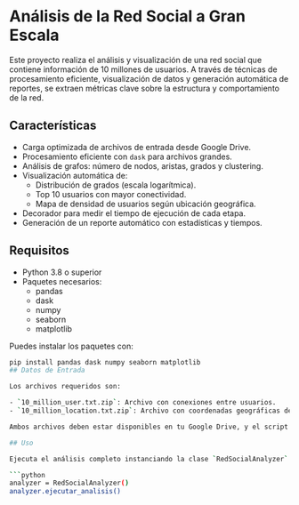 # Análisis de la Red Social a Gran Escala

Este proyecto realiza el análisis y visualización de una red social que contiene información de 10 millones de usuarios. A través de técnicas de procesamiento eficiente, visualización de datos y generación automática de reportes, se extraen métricas clave sobre la estructura y comportamiento de la red.

## Características

- Carga optimizada de archivos de entrada desde Google Drive.
- Procesamiento eficiente con `dask` para archivos grandes.
- Análisis de grafos: número de nodos, aristas, grados y clustering.
- Visualización automática de:
  - Distribución de grados (escala logarítmica).
  - Top 10 usuarios con mayor conectividad.
  - Mapa de densidad de usuarios según ubicación geográfica.
- Decorador para medir el tiempo de ejecución de cada etapa.
- Generación de un reporte automático con estadísticas y tiempos.

## Requisitos

- Python 3.8 o superior
- Paquetes necesarios:
  - pandas
  - dask
  - numpy
  - seaborn
  - matplotlib

Puedes instalar los paquetes con:

```bash
pip install pandas dask numpy seaborn matplotlib
## Datos de Entrada

Los archivos requeridos son:

- `10_million_user.txt.zip`: Archivo con conexiones entre usuarios.
- `10_million_location.txt.zip`: Archivo con coordenadas geográficas de cada usuario.

Ambos archivos deben estar disponibles en tu Google Drive, y el script los copiará y descomprimirá automáticamente.

## Uso

Ejecuta el análisis completo instanciando la clase `RedSocialAnalyzer`:

```python
analyzer = RedSocialAnalyzer()
analyzer.ejecutar_analisis()
